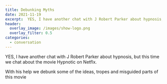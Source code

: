 ```yaml
---
title: Debunking Myths
date: 2021-11-19
excerpt:  YES, I have another chat with J Robert Parker about hypnosis, but this time we chat about the movie Hypnotic on Netflx. 
header:
  overlay_image: /images/show-logo.png
  overlay_filter: 0.5
categories: 
  - conversation
---
```

<!--<iframe src='https://open.spotify.com/embed/episode/0mL7T05rsT0dyizV9bcNvU' width='80%' height='232' frameborder='0' allowtransparency='true' allow='encrypted-media'></iframe>-->

YES, I have another chat with J Robert Parker about hypnosis, but this time we chat about the movie Hypnotic on Netflx. 

With his help we debunk some of the ideas, tropes and misguided parts of this movie
